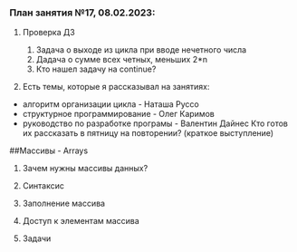 ### План занятия №17, 08.02.2023:
1. Проверка ДЗ
   1. Задача о выходе из цикла при вводе нечетного числа
   2. Дадача о сумме всех четных, меньших 2*n
   3. Кто нашел задачу на continue?

2. Есть темы, которые я рассказывал на занятиях:
- алгоритм организации цикла - Наташа Руссо
- структурное программирование - Олег Каримов
- руководство по разработке програмы - Валентин Дайнес
Кто готов их рассказать в пятницу на повторении? (краткое выступление)

##Массивы - Arrays

1. Зачем нужны массивы данных?

3. Синтаксис

4. Заполнение массива 

5. Доступ к элементам массива

6. Задачи
